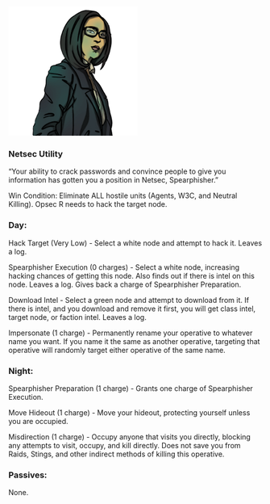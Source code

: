 ![spearphisher.png](Images/spearphisher.png)

### **Netsec Utility**

“Your ability to crack passwords and convince people to give you information has gotten you a position in Netsec, Spearphisher.”

Win Condition: Eliminate ALL hostile units (Agents, W3C, and Neutral Killing). Opsec R needs to hack the target node.

### **Day:**

Hack Target (Very Low) - Select a white node and attempt to hack it. Leaves a log.

Spearphisher Execution (0 charges) - Select a white node, increasing hacking chances of getting this node. Also finds out if there is intel on this node. Leaves a log. Gives back a charge of Spearphisher Preparation.

Download Intel - Select a green node and attempt to download from it. If there is intel, and you download and remove it first, you will get class intel, target node, or faction intel. Leaves a log.

Impersonate (1 charge) - Permanently rename your operative to whatever name you want. If you name it the same as another operative, targeting that operative will randomly target either operative of the same name.

### **Night:**

Spearphisher Preparation (1 charge) - Grants one charge of Spearphisher Execution.

Move Hideout (1 charge) - Move your hideout, protecting yourself unless you are occupied.

Misdirection (1 charge) - Occupy anyone that visits you directly, blocking any attempts to visit, occupy, and kill directly. Does not save you from Raids, Stings, and other indirect methods of killing this operative.

### **Passives:**

None.